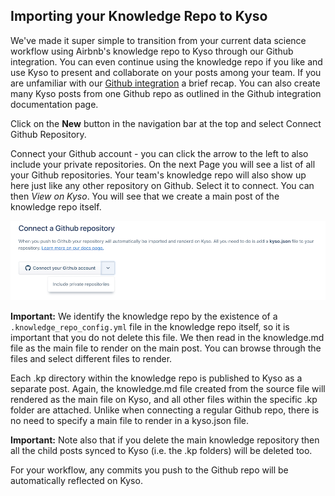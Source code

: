 ## Importing your Knowledge Repo to Kyso

We've made it super simple to transition from your current data science workflow using Airbnb's knowledge repo to Kyso through our Github integration. You can even continue using the knowledge repo if you like and use Kyso to present and collaborate on your posts among your team. If you are unfamiliar with our [Github integration](connect-github/Readme.md) a brief recap. You can also create many Kyso posts from one Github repo as outlined in the Github integration documentation page.

Click on the **New** button in the navigation bar at the top and select Connect Github Repository.

Connect your Github account - you can click the arrow to the left to also include your private repositories. On the next Page you will see a list of all your Github repositories. Your team's knowledge repo will also show up here just like any other repository on Github. Select it to connect. You can then *View on Kyso*. You will see that we create a main post of the knowledge repo itself.

![Connect Github Account](github-page.png)

**Important:** We identify the knowledge repo by the existence of a `.knowledge_repo_config.yml` file in the knowledge repo itself, so it is important that you do not delete this file. We then read in the knowledge.md file as the main file to render on the main post. You can browse through the files and select different files to render.

Each .kp directory within the knowledge repo is published to Kyso as a separate post. Again, the knowledge.md file created from the source file will rendered as the main file on Kyso, and all other files within the specific .kp folder are attached. Unlike when connecting a regular Github repo, there is no need to specify a main file to render in a kyso.json file.

**Important:** Note also that if you delete the main knowledge repository then all the child posts synced to Kyso (i.e. the .kp folders) will be deleted too.

For your workflow, any commits you push to the Github repo will be automatically reflected on Kyso.
